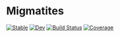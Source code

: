 # Migmatites

[![Stable](https://img.shields.io/badge/docs-stable-blue.svg)](https://sc-dyer.github.io/Migmatites.jl/stable/)
[![Dev](https://img.shields.io/badge/docs-dev-blue.svg)](https://sc-dyer.github.io/Migmatites.jl/dev/)
[![Build Status](https://github.com/sc-dyer/Migmatites.jl/actions/workflows/CI.yml/badge.svg?branch=main)](https://github.com/sc-dyer/Migmatites.jl/actions/workflows/CI.yml?query=branch%3Amain)
[![Coverage](https://codecov.io/gh/sc-dyer/Migmatites.jl/branch/main/graph/badge.svg)](https://codecov.io/gh/sc-dyer/Migmatites.jl)
